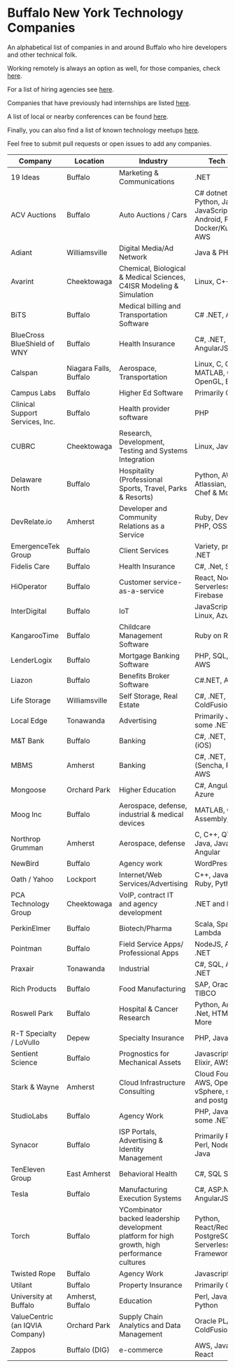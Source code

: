 # Buffalo New York Technology Companies

An alphabetical list of companies in and around Buffalo who hire developers and other technical folk.

Working remotely is always an option as well, for those companies, check [here](https://github.com/lukasz-madon/awesome-remote-job).

For a list of hiring agencies see [here](Agencies.md).

Companies that have previously had internships are listed [here](Internships.md).

A list of local or nearby conferences can be found [here](Conferences.md).

Finally, you can also find a list of known technology meetups [here](Meetups.md).

Feel free to submit pull requests or open issues to add any companies.

| Company | Location | Industry | Tech Stack | Careers |
| ------- | -------- | -------- | ---------- | ------- |
| 19 Ideas | Buffalo | Marketing & Communications | .NET | https://19ideas.com/careers/ |
| ACV Auctions | Buffalo | Auto Auctions / Cars | C# dotnet core, Python, Java, JavaScript, iOS, Android, Perl, Docker/Kubernetes, AWS | https://acvauctions.bamboohr.com/jobs/ |
| Adiant | Williamsville | Digital Media/Ad Network | Java & PHP | https://www.adiant.com/careers/join-the-team/ |
| Avarint | Cheektowaga | Chemical, Biological & Medical Sciences, C4ISR Modeling & Simulation | Linux, C++ | http://www.avarint.com/careers.html |
| BiTS | Buffalo | Medical billing and Transportation Software | C# .NET, Azure | https://www.intelligentbits.com |
| BlueCross BlueShield of WNY | Buffalo | Health Insurance | C#, .NET, AngularJS, Web | https://www.bcbswny.com/content/WNYcareers.html |
| Calspan | Niagara Falls, Buffalo | Aerospace, Transportation | Linux, C, C++, MATLAB, Qt, OpenGL, Emedded | http://www.calspan.com/careers/ |
| Campus Labs | Buffalo | Higher Ed Software | Primarily C# .NET | http://www.campuslabs.com/ |
| Clinical Support Services, Inc. | Buffalo | Health provider software | PHP | http://csshealth.com/ |
| CUBRC | Cheektowaga | Research, Development, Testing and Systems Integration | Linux, Java | http://www.cubrc.org/index.php/careers |
| Delaware North | Buffalo | Hospitality (Professional Sports, Travel, Parks & Resorts) | Python, AWS, Atlassian, Ansible, Chef & More | https://careers.delawarenorth.com |
| DevRelate.io | Amherst | Developer and Community Relations as a Service | Ruby, DevOps, PHP, OSS |
| EmergenceTek Group | Buffalo | Client Services | Variety, primarily .NET | http://www.emergencetek.com/contact |
| Fidelis Care | Buffalo | Health Insurance | C#, .Net, SQL, Web | https://www.fideliscare.org/Join-Our-Team |
| HiOperator | Buffalo | Customer service-as-a-service | React, NodeJS, Serverless, Firebase | http://hioperator.com/jobs |
| InterDigital | Buffalo | IoT | JavaScript, Docker, Linux, Azure | http://www.interdigital.com/page/careers |
| KangarooTime | Buffalo | Childcare Management Software | Ruby on Rails, AWS | https://kangarootime.com/contact.html |
| LenderLogix | Buffalo | Mortgage Banking Software | PHP, SQL, Python, AWS | https://lenderlogix.com |
| Liazon | Buffalo | Benefits Broker Software | C#.NET, AngularJS | http://liazon.com/about-us/careers/ |
| Life Storage | Williamsville | Self Storage, Real Estate | C#, .NET, SQL, ColdFusion, Web | https://www.lifestorage.com/company/career-opportunities/ |
| Local Edge | Tonawanda | Advertising | Primarily Java, some .NET | http://localedge.com |
| M&T Bank | Buffalo | Banking | C#, .NET, Mobile (iOS) | https://www.mtb.com/careers |
| MBMS | Amherst | Banking | C#, .NET, SQL, JS (Sencha, React), AWS | http://mbms.com/employment.html |
| Mongoose | Orchard Park | Higher Education | C#, Angular, Vue, Azure | https://www.mongooseresearch.com/careers |
| Moog Inc | Buffalo | Aerospace, defense, industrial & medical devices | MATLAB, C, Assembly, circuitry  | http://moog.com |
| Northrop Grumman | Amherst | Aerospace, defense | C, C++, QT, ADA, Java, Javascript, Angular| https://www.northropgrumman.com/Jobs/Buffalo/ |
| NewBird | Buffalo | Agency work | WordPress | https://newbirddesign.com/ |
| Oath / Yahoo | Lockport | Internet/Web Services/Advertising | C++, Java, Perl, Ruby, Python | https://www.oath.com/careers/work-at-oath/ |
| PCA Technology Group | Cheektowaga | VoIP, contract IT and agency development | .NET and PHP | http://www.pcatechnologygroup.com |
| PerkinElmer | Buffalo | Biotech/Pharma | Scala, Spark, AWS Lambda | http://www.perkinelmer.com/corporate/careers/ |
| Pointman | Buffalo | Field Service Apps/ Professional Apps | NodeJS, Angular, .NET | https://pointman.bamboohr.com/jobs/ |
| Praxair | Tonawanda | Industrial | C#, SQL, Angular, .NET | http://www.praxair.com/careers |
| Rich Products | Buffalo | Food Manufacturing | SAP, Oracle, .NET, TIBCO | https://careers.rich.com/ |
| Roswell Park | Buffalo | Hospital & Cancer Research | Python, Angular, .Net, HTML, R, & More  | https://www.roswellpark.org/careers |
| R-T Specialty / LoVullo | Depew | Specialty Insurance | PHP, JavaScript | https://rtspecialty.com/careers/ |
| Sentient Science | Buffalo | Prognostics for Mechanical Assets | Javascript, Python, Elixir, AWS, Linux | http://sentientscience.com/company/careers/ |
| Stark & Wayne | Amherst | Cloud Infrastructure<br />Consulting | Cloud Foundry, AWS, Openstack, vSphere, some Go and postgres | beahero@starkandwayne.com |
| StudioLabs | Buffalo | Agency Work | PHP, Javascript, some .NET | http://studiolabs.com/join |
| Synacor | Buffalo | ISP Portals, Advertising & Identity Management | Primarily PHP, with Perl, Node, Go & Java | https://www.synacor.com/ |
| TenEleven Group | East Amherst | Behavioral Health | C#, SQL Server  | https://www.10e11.com/careers |
| Tesla | Buffalo | Manufacturing Execution Systems | C#, ASP.NET MVC, AngularJS  | https://www.tesla.com/careers |
| Torch | Buffalo | YCombinator backed leadership development platform for high growth, high performance cultures  | Python, React/Redux, AWS, PostgreSQL, Serverless Framework | https://torch.io/careers/engineering |
| Twisted Rope | Buffalo | Agency Work | Javascript, PHP | http://twisted-rope.com/ |
| Utilant | Buffalo | Property Insurance | Primarily C#.NET | http://public.utilant.com/ |
| University at Buffalo | Amherst, Buffalo | Education | Perl, Java, Ruby, Python | https://www.ubjobs.buffalo.edu/ |
| ValueCentric (an IQVIA Company) | Orchard Park | Supply Chain Analytics and Data Management | Oracle PL/SQL, ColdFusion, React | https://jobs.iqvia.com/en-US/search?keywords=&location=Orchard%20Park,NY |
| Zappos | Buffalo (DIG) | e-commerce | AWS, Java, Elixir, React | https://buffalo.zappos.biz |
